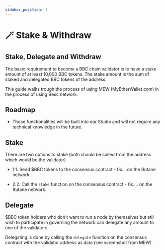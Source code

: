 ```yaml
---
sidebar_position: 7
---
```


# 🪄 Stake & Withdraw

## Stake, Delegate and Withdraw

The basic requirement to become a BBC chain validator is to have a stake amount of at least 10,000 BBC tokens. The stake amount is the sum of staked and delegated BBC tokens of the address. 

This guide walks trough the process of using MEW (MyEtherWallet.com) in the process of using Besc network. 

## Roadmap 

- Those functionalities will be built into our Studio and will not require any technical knowledge in the future.

 ## Stake
There are two options to stake (both should be called from the address which would be the validator)

- 1.1. Send $BBC tokens to the consensus contract - 0x... on the Butane network.

- 2.2. Call the `stake` function on the consensus contract - 0x.... on the Butane network.

## Delegate

$BBC token holders who don't want to run a node by themselves but still wish to participate in governing the network can delegate any amount to one of the validators. 

Delegating is done by calling the `delegate` function on the consensus contract with the validator address as data (see screenshot from MEW).

